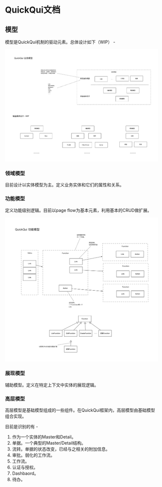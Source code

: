 # QuickQui文档

## 模型
模型是QuickQui机制的驱动元素。总体设计如下（WIP） -

![QuickQui 业务模型](./QuickQui%20业务模型.png)

### 领域模型

目前设计以实体模型为主。定义业务实体和它们的属性和关系。


### 功能模型

定义功能级别逻辑。目前以page flow为基本元素，利用基本的CRUD做扩展。

![QuickQui 功能模型](./QuickQui%20功能模型.png)


### 展现模型

辅助模型。定义在特定上下文中实体的展现逻辑。

### 高层模型

高层模型是基础模型组成的一些组件。在QuickQui框架内，高层模型由基础模型组合实现。

目前是识别的有 - 

1. 作为一个实体的Master和Detail。
1. 单据。一个典型的Master/Detail结构。
1. 流转。单据的状态改变，已经与之相关的附加信息。
1. 审批。弱化的工作流。
1. 工作流。
1. 认证与授权。
1. Dashbaord。
1. 待办。